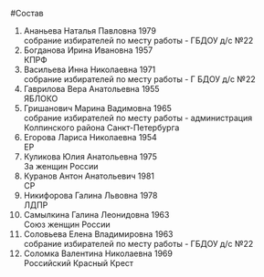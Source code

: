 #Состав
1. Ананьева Наталья Павловна 1979   
    собрание избирателей по месту работы - ГБДОУ д/с №22
2. Богданова Ирина Ивановна 1957   
    КПРФ
3. Васильева Инна Николаевна 1971   
    собрание избирателей по месту работы - Г БДОУ д/с №22
4. Гаврилова Вера Анатольевна 1955   
    ЯБЛОКО
5. Гришанович Марина Вадимовна 1965   
    собрание избирателей по месту работы - администрация Колпинского района Санкт-Петербурга
6. Егорова Лариса Николаевна 1954   
    ЕР
7. Куликова Юлия Анатольевна 1975   
    За женщин России
8. Куранов Антон Анатольевич 1981   
    СР
9. Никифорова Галина Львовна 1978   
    ЛДПР
10. Самылкина Галина Леонидовна 1963   
    Союз женщин России
11. Соловьева Елена Владимировна 1963   
    собрание избирателей по месту работы - ГБДОУ д/с №22
12. Соломка Валентина Николаевна 1969   
    Российский Красный Крест
